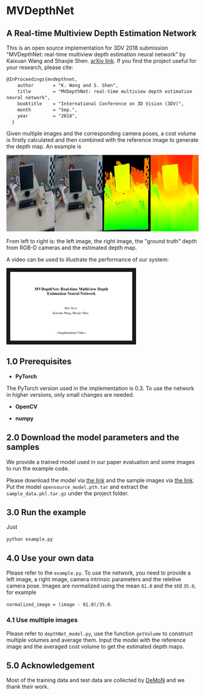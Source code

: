# MVDepthNet
## A Real-time Multiview Depth Estimation Network

This is an open source implementation for 3DV 2018 submission "MVDepthNet: real-time multiview depth estimation neural network" by Kaixuan Wang and Shaojie Shen. [arXiv link](https://arxiv.org/abs/1807.08563). If you find the project useful for your research, please cite:

```
@InProceedings{mvdepthnet,
    author       = "K. Wang and S. Shen",
    title        = "MVDepthNet: real-time multiview depth estimation neural network",
    booktitle    = "International Conference on 3D Vision (3DV)",
    month        = "Sep.",
    year         = "2018",
  }
```

Given multiple images and the corresponding camera poses, a cost volume is firstly calculated and then combined with the reference image to generate the depth map. An example is 

<img src="fig/example.png" alt="MVDepthNet example" width = "320*4" height = "200">

From left to right is: the left image, the right image, the "ground truth" depth from RGB-D cameras and the estimated depth map.

A video can be used to illustrate the performance of our system:

<a href="https://youtu.be/8jUlN-ZROl0" target="_blank"><img src="fig/mvdepthnet_cover.PNG" 
alt="video" width="320" height="180" border="10" /></a>

## 1.0 Prerequisites
+ **PyTorch**

The PyTorch version used in the implementation is 0.3. To use the network in higher versions, only small changes are needed.

+ **OpenCV**

+ **numpy**

## 2.0 Download the model parameters and the samples

We provide a trained model used in our paper evaluation and some images to run the example code.

Please download the model via [the link](https://www.dropbox.com/s/o1n1w0chlrw4lqt/opensource_model.pth.tar?dl=0) and the sample images via [the link](https://www.dropbox.com/s/hr59f24byc3x8z3/sample_data.pkl.tar.gz?dl=0). Put the model ```opensource_model.pth.tar``` and extract the ```sample_data.pkl.tar.gz``` under the project folder.

## 3.0 Run the example

Just

```python example.py```

## 4.0 Use your own data

Please refer to the ```example.py```. To use the network, you need to provide a left image, a right image, camera intrinsic parameters and the reletive camera pose. Images are normalized using the mean ```81.0``` and the std ```35.0```, for example

```normalized_image = (image - 81.0)/35.0```.

### 4.1 Use multiple images

Please refer to ```depthNet_model.py```, use the function ```getVolume``` to construct multiple volumes and average them. Input the model with the reference image and the averaged cost volume to get the estimated depth maps.

## 5.0 Acknowledgement
Most of the training data and test data are collected by [DeMoN](https://github.com/lmb-freiburg/demon) and we thank their work.